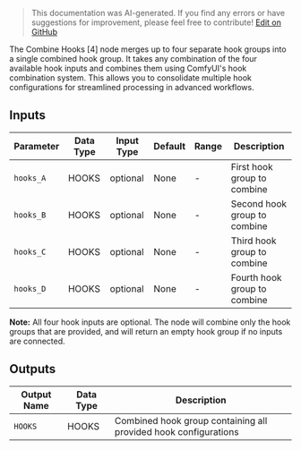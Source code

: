 > This documentation was AI-generated. If you find any errors or have suggestions for improvement, please feel free to contribute! [Edit on GitHub](https://github.com/Comfy-Org/embedded-docs/blob/main/comfyui_embedded_docs/docs/CombineHooksFour/en.md)

The Combine Hooks [4] node merges up to four separate hook groups into a single combined hook group. It takes any combination of the four available hook inputs and combines them using ComfyUI's hook combination system. This allows you to consolidate multiple hook configurations for streamlined processing in advanced workflows.

## Inputs

| Parameter | Data Type | Input Type | Default | Range | Description |
|-----------|-----------|------------|---------|-------|-------------|
| `hooks_A` | HOOKS | optional | None | - | First hook group to combine |
| `hooks_B` | HOOKS | optional | None | - | Second hook group to combine |
| `hooks_C` | HOOKS | optional | None | - | Third hook group to combine |
| `hooks_D` | HOOKS | optional | None | - | Fourth hook group to combine |

**Note:** All four hook inputs are optional. The node will combine only the hook groups that are provided, and will return an empty hook group if no inputs are connected.

## Outputs

| Output Name | Data Type | Description |
|-------------|-----------|-------------|
| `HOOKS` | HOOKS | Combined hook group containing all provided hook configurations |
